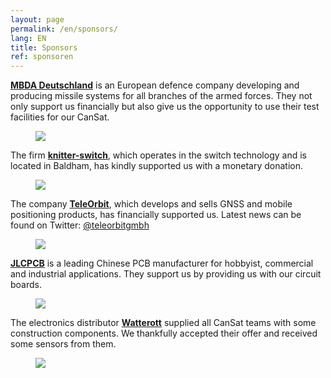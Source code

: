 ```yaml
---
layout: page
permalink: /en/sponsors/
lang: EN
title: Sponsors
ref: sponsoren
---
```


<section class="side-figure" id="mbda">
  <span><a href="https://www.mbda-systems.com"><strong>MBDA Deutschland</strong></a> is an European defence company developing and producing missile systems for all branches of the armed forces. They not only support us financially but also give us the opportunity to use their test facilities for our CanSat.</span>
  <figure>
    <a href="https://www.mbda-systems.com">
      <img src="{{ site.baseurl }}/images/2019-sponsoren/MBDA.png" />
    </a>
  </figure>
</section>

<section class="side-figure" id="knitter-switch">
  <span>The firm <a href="https://www.knitter-switch.com/ger"><strong>knitter-switch</strong></a>, which operates in the switch technology and is located in Baldham, has kindly supported us with a monetary donation.</span>
  <figure>
    <a href="https://www.knitter-switch.com/eng">
      <img src="{{ site.baseurl }}/images/2019-sponsoren/Knitter-Switch.jpg" />
    </a>
  </figure>
</section>

<section class="side-figure" id="teleorbit">
  <span>The company <a href="https://teleorbit.eu/en/"><strong>TeleOrbit</strong></a>, which develops and sells GNSS and mobile positioning products, has financially supported us. Latest news can be found on Twitter: <a href="https://twitter.com/teleorbitgmbh">@teleorbitgmbh</a></span>
  <figure>
    <a href="https://teleorbit.eu/en/">
      <img src="{{ site.baseurl }}/images/2019-sponsoren/TeleOrbit.jpg" />
    </a>
  </figure>
</section>

<section class="side-figure" id="jlcpcb">
  <span><a href="https://jlcpcb.com"><strong>JLCPCB</strong></a> is a leading Chinese PCB manufacturer for hobbyist, commercial and industrial applications. They support us by providing us with our circuit boards.</span>
  <figure>
    <a href="https://jlcpcb.com">
      <img src="{{ site.baseurl }}/images/2019-sponsoren/JLCPCB.png" />
    </a>
  </figure>
</section>

<section class="side-figure" id="watterott">
  <span>The electronics distributor <a href="https://www.watterott.com/"><strong>Watterott</strong></a> supplied all CanSat teams with some construction components. We thankfully accepted their offer and received some sensors from them.</span>
  <figure>
    <a href="https://www.watterott.com/">
      <img src="{{ site.baseurl }}/images/2019-sponsoren/Watterott.png" />
    </a>
  </figure>
</section>
